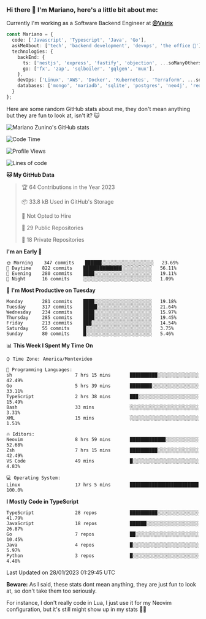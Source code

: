 ### Hi there 👋 I'm Mariano, here's a little bit about me:

Currently I'm working as a Software Backend Engineer at [**@Vairix**](https://vairix.com)

```ts
const Mariano = {
  code: ['Javascript', 'Typescript', 'Java', 'Go'],
  askMeAbout: ['tech', 'backend development', 'devops', 'the office 💼'],
  technologies: {
    backEnd: {
      ts: ['nestjs', 'express', 'fastify', 'objection', ...soManyOthersFrameworks],
      go: ['fx', 'zap', 'sqlboiler', 'gqlgen', 'mux'],
    },
    devOps: ['Linux', 'AWS', 'Docker', 'Kubernetes', 'Terraform', ...soManyOthersTools],
    databases: ['mongo', 'mariadb', 'sqlite', 'postgres', 'neo4j', 'redis'],
  }
};
```

Here are some random GitHub stats about me, they don't mean anything but they are fun to look at, isn't it? 🐱

![Mariano Zunino's GitHub stats](https://github-readme-stats.vercel.app/api?username=marianozunino&count_private=true&show_icons=true&theme=radical)

<!--START_SECTION:waka-->
![Code Time](http://img.shields.io/badge/Code%20Time-463%20hrs%2023%20mins-blue)

![Profile Views](http://img.shields.io/badge/Profile%20Views-0-blue)

![Lines of code](https://img.shields.io/badge/From%20Hello%20World%20I%27ve%20Written-414%20Thousand%20lines%20of%20code-blue)

**🐱 My GitHub Data** 

> 🏆 64 Contributions in the Year 2023
 > 
> 📦 33.8 kB Used in GitHub's Storage 
 > 
> 🚫 Not Opted to Hire
 > 
> 📜 29 Public Repositories 
 > 
> 🔑 18 Private Repositories  
 > 
**I'm an Early 🐤** 

```text
🌞 Morning    347 commits    ██████░░░░░░░░░░░░░░░░░░░   23.69% 
🌆 Daytime    822 commits    ██████████████░░░░░░░░░░░   56.11% 
🌃 Evening    280 commits    ████░░░░░░░░░░░░░░░░░░░░░   19.11% 
🌙 Night      16 commits     ░░░░░░░░░░░░░░░░░░░░░░░░░   1.09%

```
📅 **I'm Most Productive on Tuesday** 

```text
Monday       281 commits    ████░░░░░░░░░░░░░░░░░░░░░   19.18% 
Tuesday      317 commits    █████░░░░░░░░░░░░░░░░░░░░   21.64% 
Wednesday    234 commits    ████░░░░░░░░░░░░░░░░░░░░░   15.97% 
Thursday     285 commits    ████░░░░░░░░░░░░░░░░░░░░░   19.45% 
Friday       213 commits    ███░░░░░░░░░░░░░░░░░░░░░░   14.54% 
Saturday     55 commits     █░░░░░░░░░░░░░░░░░░░░░░░░   3.75% 
Sunday       80 commits     █░░░░░░░░░░░░░░░░░░░░░░░░   5.46%

```


📊 **This Week I Spent My Time On** 

```text
⌚︎ Time Zone: America/Montevideo

💬 Programming Languages: 
sh                       7 hrs 15 mins       ██████████░░░░░░░░░░░░░░░   42.49% 
Go                       5 hrs 39 mins       ████████░░░░░░░░░░░░░░░░░   33.11% 
TypeScript               2 hrs 38 mins       ███░░░░░░░░░░░░░░░░░░░░░░   15.49% 
Bash                     33 mins             ░░░░░░░░░░░░░░░░░░░░░░░░░   3.31% 
XML                      15 mins             ░░░░░░░░░░░░░░░░░░░░░░░░░   1.51%

🔥 Editors: 
Neovim                   8 hrs 59 mins       █████████████░░░░░░░░░░░░   52.68% 
Zsh                      7 hrs 15 mins       ██████████░░░░░░░░░░░░░░░   42.49% 
VS Code                  49 mins             █░░░░░░░░░░░░░░░░░░░░░░░░   4.83%

💻 Operating System: 
Linux                    17 hrs 5 mins       █████████████████████████   100.0%

```

**I Mostly Code in TypeScript** 

```text
TypeScript               28 repos            ██████████░░░░░░░░░░░░░░░   41.79% 
JavaScript               18 repos            ██████░░░░░░░░░░░░░░░░░░░   26.87% 
Go                       7 repos             ██░░░░░░░░░░░░░░░░░░░░░░░   10.45% 
Java                     4 repos             █░░░░░░░░░░░░░░░░░░░░░░░░   5.97% 
Python                   3 repos             █░░░░░░░░░░░░░░░░░░░░░░░░   4.48%

```



 Last Updated on 28/01/2023 01:29:45 UTC
<!--END_SECTION:waka-->

**Beware:** As I said, these stats dont mean anything, they are just fun to look at, so don't take them too seriously.

For instance, I don't really code in Lua, I just use it for my Neovim configuration, but it's still might show up in my stats 🤷‍♂️
